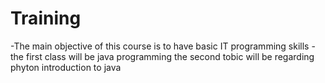 # Training
-The main objective of this course is to have basic IT programming skills
-the first class will be java programming
the second tobic will be regarding phyton
introduction to java
